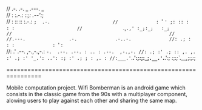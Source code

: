 //              .-.   .-. _ .---.  _                       
//              : :.-.: ::_;: .--':_;                      
//              : :: :: :.-.: `;  .-.                      
//              : `' `' ;: :: :   : :                      
//               `.,`.,' :_;:_;   :_;                      
//                                                         
//                                                         
//.---.                .-.              .-..-.             
//: .; :               : :              : `' :             
//:   .' .--. ,-.,-.,-.: `-.  .--. .--. : .. : .--.  ,-.,-.
//: .; :' .; :: ,. ,. :' .; :' '_.': ..': :; :' .; ; : ,. :
//:___.'`.__.':_;:_;:_;`.__.'`.__.':_;  :_;:_;`.__,_;:_;:_;
                                                         
                                                         
================================================================

Mobile computation project. 
Wifi Bomberman is an android game which consists in the classic game from the 90s 
with a multiplayer component, alowing users to play against each other and sharing 
the same map.
